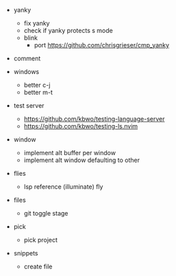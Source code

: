 - yanky
  - fix yanky
  - check if yanky protects s mode
  - blink
    - port https://github.com/chrisgrieser/cmp_yanky
- comment

- windows

  - better c-j
  - better m-t

- test server
  - https://github.com/kbwo/testing-language-server
  - https://github.com/kbwo/testing-ls.nvim

- window
  - implement alt buffer per window
  - implement alt window defaulting to other
- flies
  - lsp reference (illuminate) fly
- files

  - git toggle stage

- pick

  - pick project

- snippets
  - create file
